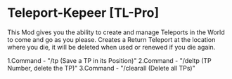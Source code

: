 # Teleport-Kepeer [TL-Pro]

This Mod gives you the ability to create and manage Teleports in the World to come and go as you please.
Creates a Return Teleport at the location where you die, it will be deleted when used or renewed if you die again.

1.Command - "/tp (Save a TP in its Position)"
2.Command - "/deltp (TP Number, delete the TP)"
3.Command - "/clearall (Delete all TPs)"
